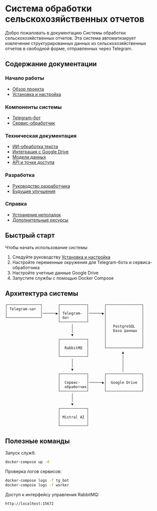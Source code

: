 # Система обработки сельскохозяйственных отчетов

Добро пожаловать в документацию Системы обработки сельскохозяйственных отчетов. Эта система автоматизирует извлечение структурированных данных из сельскохозяйственных отчетов в свободной форме, отправленных через Telegram.

## Содержание документации

### Начало работы
- [Обзор проекта](getting_started/project_overview.md)
- [Установка и настройка](getting_started/setup_and_installation.md)

### Компоненты системы
- [Telegram-бот](components/telegram_bot.md)
- [Сервис-обработчик](components/worker_service.md)

### Техническая документация
- [ИИ-обработка текста](technical/ai_text_processing.md)
- [Интеграция с Google Drive](technical/google_drive_integration.md)
- [Модели данных](technical/data_model.md)
- [API и точки доступа](technical/api_and_endpoints.md)

### Разработка
- [Руководство разработчика](development/development_guide.md)
- [Будущие улучшения](development/future_enhancements.md)

### Справка
- [Устранение неполадок](help/troubleshooting.md)
- [Дополнительные ресурсы](help/additional_resources.md)

## Быстрый старт

Чтобы начать использование системы:

1. Следуйте руководству [Установка и настройка](getting_started/setup_and_installation.md)
2. Настройте переменные окружения для Telegram-бота и сервиса-обработчика
3. Настройте учетные данные Google Drive
4. Запустите службы с помощью Docker Compose

## Архитектура системы

```
┌───────────────┐       ┌────────────┐       ┌────────────────┐
│ Telegram-чат  │       │            │       │                │
│               │──────▶│ Telegram-  │──────▶│                │
└───────────────┘       │ бот        │       │                │
                        └────────────┘       │                │
                              │              │   PostgreSQL   │
                              │              │   База данных  │
                              ▼              │                │
                        ┌────────────┐       │                │
                        │            │       │                │
                        │  RabbitMQ  │       └────────────────┘
                        │            │               ▲
                        └────────────┘               │
                              │                      │
                              │                      │
                              ▼                      │
                        ┌────────────┐       ┌────────────────┐
                        │            │       │                │
                        │  Сервис-   │──────▶│  Google Drive  │
                        │  обработчик│       │                │
                        └────────────┘       └────────────────┘
                              │
                              │
                              ▼
                        ┌────────────┐
                        │            │
                        │ Mistral AI │
                        │            │
                        └────────────┘
```

## Полезные команды

Запуск служб:
```bash
docker-compose up -d
```

Проверка логов сервисов:
```bash
docker-compose logs -f tg_bot
docker-compose logs -f worker
```

Доступ к интерфейсу управления RabbitMQ:
```
http://localhost:15672
``` 